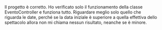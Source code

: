 Il progetto è corretto. Ho verificato solo il funzionamento della classe EventoController e funziona tutto. Riguardare meglio solo quello che riguarda le date, perché se la data iniziale è superiore a quella effettiva dello spettacolo allora non mi chiama nessun risultato, neanche se è minore.
